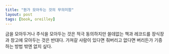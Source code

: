 ```yaml
---
title: "뭔가 모아두는 것의 무의미함"
layout: post
tags: [book, oreilley]
---
```


금을 모아두거나 주식을 모아두는 것은 적극 동의하지만 쓸데없는 책과 레코드를 장식장과 창고에 모아두는 것은 반대다. 가져갈 사람이 있다면 줘버리고 없다면 버리든가 기증하는 방법 밖엔 없지 싶다. 